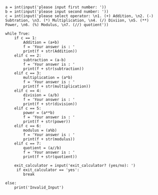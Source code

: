     a = int(input('please input first number: '))
    b = int(input('please input second number: '))
    c = int(input('please select operator: \n1. (+) Addition, \n2. (-) Subtration, \n3. (*) Multiplication, \n4. (/) Diviion, \n5. (**) Power, \n6. (%) Modulus, \n7. (//) quotient'))

    while True:
        if c == 1:
            Addition = (a+b)
            f = 'Your answer is : '
            print(f + str(Addition))
        elif c == 2:
            subtraction = (a-b)
            f = 'Your answer is : '
            print(f + str(subtraction))
        elif c == 3:
            multiplication = (a*b)
            f = 'Your answer is : '
            print(f + str(multiplication))
        elif c == 4:
            division = (a/b)
            f = 'Your answer is : '
            print(f + str(division))
        elif c == 5:
            power = (a**b)
            f = 'Your answer is : '
            print(f + str(power))
        elif c == 6:
            modulus = (a%b)
            f = 'Your answer is : '
            print(f + str(modulus))
        elif c == 7:
            quotient = (a//b)
            f = 'Your answer is : '
            print(f + str(quotient))

        exit_calculator = input('exit_calculator? (yes/no): ')
         if exit_calculator == 'yes':
            break

    else:
        print('Invalid_Input')
